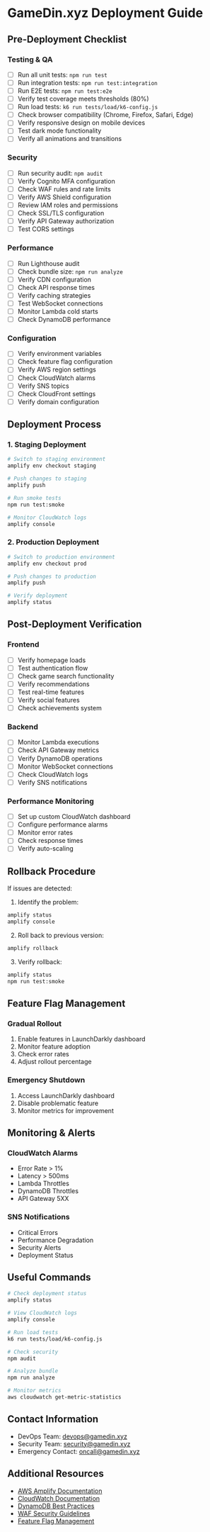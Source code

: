 # GameDin.xyz Deployment Guide

## Pre-Deployment Checklist

### Testing & QA
- [ ] Run all unit tests: `npm run test`
- [ ] Run integration tests: `npm run test:integration`
- [ ] Run E2E tests: `npm run test:e2e`
- [ ] Verify test coverage meets thresholds (80%)
- [ ] Run load tests: `k6 run tests/load/k6-config.js`
- [ ] Check browser compatibility (Chrome, Firefox, Safari, Edge)
- [ ] Verify responsive design on mobile devices
- [ ] Test dark mode functionality
- [ ] Verify all animations and transitions

### Security
- [ ] Run security audit: `npm audit`
- [ ] Verify Cognito MFA configuration
- [ ] Check WAF rules and rate limits
- [ ] Verify AWS Shield configuration
- [ ] Review IAM roles and permissions
- [ ] Check SSL/TLS configuration
- [ ] Verify API Gateway authorization
- [ ] Test CORS settings

### Performance
- [ ] Run Lighthouse audit
- [ ] Check bundle size: `npm run analyze`
- [ ] Verify CDN configuration
- [ ] Check API response times
- [ ] Verify caching strategies
- [ ] Test WebSocket connections
- [ ] Monitor Lambda cold starts
- [ ] Check DynamoDB performance

### Configuration
- [ ] Verify environment variables
- [ ] Check feature flag configuration
- [ ] Verify AWS region settings
- [ ] Check CloudWatch alarms
- [ ] Verify SNS topics
- [ ] Check CloudFront settings
- [ ] Verify domain configuration

## Deployment Process

### 1. Staging Deployment
```bash
# Switch to staging environment
amplify env checkout staging

# Push changes to staging
amplify push

# Run smoke tests
npm run test:smoke

# Monitor CloudWatch logs
amplify console
```

### 2. Production Deployment
```bash
# Switch to production environment
amplify env checkout prod

# Push changes to production
amplify push

# Verify deployment
amplify status
```

## Post-Deployment Verification

### Frontend
- [ ] Verify homepage loads
- [ ] Test authentication flow
- [ ] Check game search functionality
- [ ] Verify recommendations
- [ ] Test real-time features
- [ ] Verify social features
- [ ] Check achievements system

### Backend
- [ ] Monitor Lambda executions
- [ ] Check API Gateway metrics
- [ ] Verify DynamoDB operations
- [ ] Monitor WebSocket connections
- [ ] Check CloudWatch logs
- [ ] Verify SNS notifications

### Performance Monitoring
- [ ] Set up custom CloudWatch dashboard
- [ ] Configure performance alarms
- [ ] Monitor error rates
- [ ] Check response times
- [ ] Verify auto-scaling

## Rollback Procedure

If issues are detected:

1. Identify the problem:
```bash
amplify status
amplify console
```

2. Roll back to previous version:
```bash
amplify rollback
```

3. Verify rollback:
```bash
amplify status
npm run test:smoke
```

## Feature Flag Management

### Gradual Rollout
1. Enable features in LaunchDarkly dashboard
2. Monitor feature adoption
3. Check error rates
4. Adjust rollout percentage

### Emergency Shutdown
1. Access LaunchDarkly dashboard
2. Disable problematic feature
3. Monitor metrics for improvement

## Monitoring & Alerts

### CloudWatch Alarms
- Error Rate > 1%
- Latency > 500ms
- Lambda Throttles
- DynamoDB Throttles
- API Gateway 5XX

### SNS Notifications
- Critical Errors
- Performance Degradation
- Security Alerts
- Deployment Status

## Useful Commands

```bash
# Check deployment status
amplify status

# View CloudWatch logs
amplify console

# Run load tests
k6 run tests/load/k6-config.js

# Check security
npm audit

# Analyze bundle
npm run analyze

# Monitor metrics
aws cloudwatch get-metric-statistics
```

## Contact Information

- DevOps Team: devops@gamedin.xyz
- Security Team: security@gamedin.xyz
- Emergency Contact: oncall@gamedin.xyz

## Additional Resources

- [AWS Amplify Documentation](https://docs.amplify.aws)
- [CloudWatch Documentation](https://docs.aws.amazon.com/cloudwatch)
- [DynamoDB Best Practices](https://docs.aws.amazon.com/amazondynamodb/latest/developerguide/best-practices.html)
- [WAF Security Guidelines](https://docs.aws.amazon.com/waf)
- [Feature Flag Management](https://launchdarkly.com/documentation) 